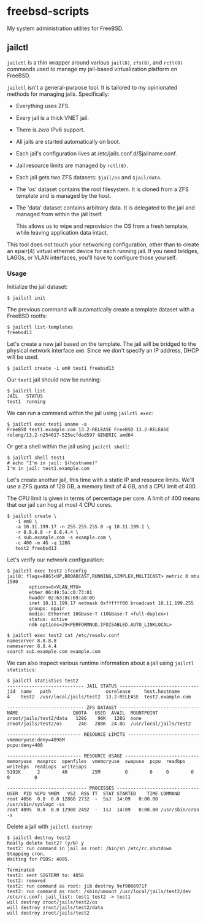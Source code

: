 # freebsd-scripts
My system administration utilites for FreeBSD.

## jailctl

`jailctl` is a thin wrapper around various `jail(8)`, `zfs(8)`, and `rctl(8)`
commands used to manage my jail-based virtualization platform on FreeBSD.

`jailctl` isn't a general-purpose tool. It is tailored to my opinionated methods
for managing jails. Specifically:

- Everything uses ZFS.

- Every jail is a thick VNET jail.

- There is *zero* IPv6 support.

- All jails are started automatically on boot.

- Each jail's configuration lives at /etc/jails.conf.d/$jailname.conf.

- Jail resource limits are managed by `rctl(8)`.

- Each jail gets two ZFS datasets: `$jail/os` and `$jail/data`.

- The 'os' dataset contains the root filesystem. It is cloned from a ZFS
  template and is managed by the host.

- The 'data' dataset contains arbitrary data. It is delegated to the jail
  and managed from within the jail itself.

  This allows us to wipe and reprovision the OS from a fresh template,
  while leaving application data intact.

This tool does not touch your networking configuration, other than to create
an epair(4) virtual ethernet device for each running jail. If you need
bridges, LAGGs, or VLAN interfaces, you'll have to configure those yourself.

### Usage

Initialize the jail dataset:

    $ jailctl init

The previous command will automatically create a template dataset with a FreeBSD
rootfs:

    $ jailctl list-templates
    freebsd13

Let's create a new jail based on the template. The jail will be bridged to the
physical network interface `em0`. Since we don't specify an IP address, DHCP
will be used.

    $ jailctl create -i em0 test1 freebsd13

Our `test1` jail should now be running:

    $ jailctl list
    JAIL   STATUS
    test1  running

We can run a command within the jail using `jailctl exec`:

    $ jailctl exec test1 uname -a
    FreeBSD test1.example.com 13.2-RELEASE FreeBSD 13.2-RELEASE releng/13.2-n254617-525ecfdad597 GENERIC amd64

Or get a shell within the jail using `jailctl shell`:

    $ jailctl shell test1
    # echo "I'm in jail: $(hostname)"
    I'm in jail: test1.example.com

Let's create another jail, this time with a static IP and resource limits. We'll
use a ZFS quota of 128 GB, a memory limit of 4 GB, and a CPU limit of 400.

The CPU limit is given in terms of percentage per core. A limit of 400 means that
our jail can hog at most 4 CPU cores.

    $ jailctl create \
       -i em0 \
       -a 10.11.199.17 -n 255.255.255.0 -g 10.11.199.1 \
       -r 8.8.8.8 -r 8.8.4.4 \
       -s sub.example.com -s example.com \
       -c 400 -m 4G -q 128G
       test2 freebsd13

Let's verify our network configuration:

    $ jailctl exec test2 ifconfig
    jail0: flags=8863<UP,BROADCAST,RUNNING,SIMPLEX,MULTICAST> metric 0 mtu 1500
            options=8<VLAN_MTU>
            ether 06:49:5a:c0:73:01
            hwaddr 02:63:8c:69:a0:0b
            inet 10.11.199.17 netmask 0xffffff00 broadcast 10.11.199.255
            groups: epair
            media: Ethernet 10Gbase-T (10Gbase-T <full-duplex>)
            status: active
            nd6 options=29<PERFORMNUD,IFDISABLED,AUTO_LINKLOCAL>

    $ jailctl exec test2 cat /etc/resolv.conf
    nameserver 8.8.8.8
    nameserver 8.8.4.4
    search sub.example.com example.com

We can also inspect various runtime information about a jail using `jailctl statistics`:

    $ jailctl statistics test2
    ---------------------------- JAIL STATUS -----------------------------
    jid  name   path                    osrelease     host.hostname
    4    test2  /usr/local/jails/test2  13.2-RELEASE  test2.example.com

    ---------------------------- ZFS DATASET -----------------------------
    NAME                    QUOTA   USED  AVAIL  MOUNTPOINT
    zroot/jails/test2/data   128G    96K   128G  none
    zroot/jails/test2/os      24G   288K  24.0G  /usr/local/jails/test2

    --------------------------- RESOURCE LIMITS --------------------------
    vmemoryuse:deny=4096M
    pcpu:deny=400

    --------------------------- RESOURCE USAGE ---------------------------
    memoryuse  maxproc  openfiles  vmemoryuse  swapuse  pcpu  readbps  writebps  readiops  writeiops
    5192K      2        40         25M         0        0     0        0         0         0

    ----------------------------- PROCESSES ------------------------------
    USER  PID %CPU %MEM   VSZ  RSS TT  STAT STARTED    TIME COMMAND
    root 4056  0.0  0.0 12868 2732  -  SsJ  14:09   0:00.00 /usr/sbin/syslogd -ss
    root 4095  0.0  0.0 12908 2492  -  IsJ  14:09   0:00.00 /usr/sbin/cron -s

Delete a jail with `jailctl destroy`:

    $ jailctl destroy test2
    Really delete test2? (y/N) y
    test2: run command in jail as root: /bin/sh /etc/rc.shutdown
    Stopping cron.
    Waiting for PIDS: 4095.
    .
    Terminated
    test2: sent SIGTERM to: 4056
    test2: removed
    test2: run command as root: jib destroy 9ef9066971f
    test2: run command as root: /sbin/umount /usr/local/jails/test2/dev
    /etc/rc.conf: jail_list: test1 test2 -> test1
    will destroy zroot/jails/test2/os
    will destroy zroot/jails/test2/data
    will destroy zroot/jails/test2
